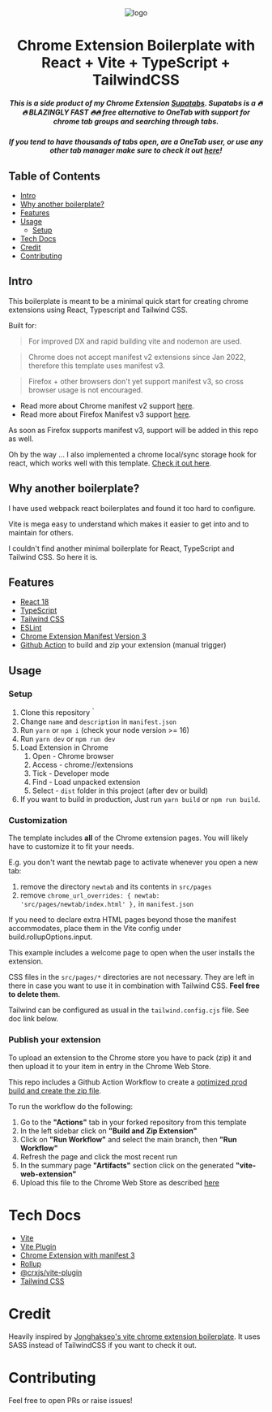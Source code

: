 <div align="center">
<img src="public/icon-128.png" alt="logo"/>
<h1> Chrome Extension Boilerplate with<br/>React + Vite + TypeScript + TailwindCSS</h1>

<h5>
This is a side product of my Chrome Extension <a target="_blank" rel="noopener noreferrer" href="https://chrome.google.com/webstore/detail/supatabs/icbcnjlaegndjabnjbaeihnnmidbfigk">Supatabs</a>.
Supatabs is a 🔥🔥 BLAZINGLY FAST 🔥🔥 free alternative to OneTab with support for chrome tab groups and searching through tabs.
</h5>

<h5>
If you tend to have thousands of tabs open, are a OneTab user, or use any other tab manager 
make sure to check it out <a target="_blank" rel="noopener noreferrer" href="https://chrome.google.com/webstore/detail/supatabs/icbcnjlaegndjabnjbaeihnnmidbfigk">here</a>!
</h5>

</div>

## Table of Contents

- [Intro](#intro)
- [Why another boilerplate?](#why)
- [Features](#features)
- [Usage](#usage)
  - [Setup](#setup) 
- [Tech Docs](#tech)
- [Credit](#credit)
- [Contributing](#contributing)


## Intro <a name="intro"></a>
This boilerplate is meant to be a minimal quick start for creating chrome extensions using React, Typescript and Tailwind CSS.

Built for:
> For improved DX and rapid building vite and nodemon are used.

> Chrome does not accept manifest v2 extensions since Jan 2022, therefore this template uses manifest v3.

> Firefox + other browsers don't yet support manifest v3, so cross browser usage is not encouraged.

* Read more about Chrome manifest v2 support [here](https://developer.chrome.com/docs/extensions/mv2/).
* Read more about Firefox Manifest v3 support [here](https://discourse.mozilla.org/t/manifest-v3/94564).

As soon as Firefox supports manifest v3, support will be added in this repo as well.

Oh by the way ... I also implemented a chrome local/sync storage hook for react, which works well with this 
template. [Check it out here](https://gist.github.com/JohnBra/c81451ea7bc9e77f8021beb4f198ab96).

## Why another boilerplate? <a name="why"></a>
I have used webpack react boilerplates and found it too hard to configure.

Vite is mega easy to understand which makes it easier to get into and to maintain for others.

I couldn't find another minimal boilerplate for React, TypeScript and Tailwind CSS. So here it is.

## Features <a name="features"></a>
- [React 18](https://reactjs.org/)
- [TypeScript](https://www.typescriptlang.org/)
- [Tailwind CSS](https://tailwindcss.com/)
- [ESLint](https://eslint.org/)
- [Chrome Extension Manifest Version 3](https://developer.chrome.com/docs/extensions/mv3/intro/)
- [Github Action](https://github.com/JohnBra/vite-web-extension/actions/workflows/ci.yml) to build and zip your extension (manual trigger)

## Usage <a name="usage"></a>

### Setup <a name="setup"></a>
1. Clone this repository｀
2. Change `name` and `description` in `manifest.json`
3. Run `yarn` or `npm i` (check your node version >= 16)
4. Run `yarn dev` or `npm run dev`
5. Load Extension in Chrome
   1. Open - Chrome browser
   2. Access - chrome://extensions
   3. Tick - Developer mode
   4. Find - Load unpacked extension
   5. Select - `dist` folder in this project (after dev or build)
6. If you want to build in production, Just run `yarn build` or `npm run build`.

### Customization
The template includes **all** of the Chrome extension pages. You will likely have to customize it to fit your needs.

E.g. you don't want the newtab page to activate whenever you open a new tab:
1. remove the directory `newtab` and its contents in `src/pages`
2. remove `chrome_url_overrides: { newtab: 'src/pages/newtab/index.html' },` in `manifest.json`

If you need to declare extra HTML pages beyond those the manifest accommodates, place them in the Vite config under build.rollupOptions.input.

This example includes a welcome page to open when the user installs the extension.

CSS files in the `src/pages/*` directories are not necessary. They are left in there in case you want 
to use it in combination with Tailwind CSS. **Feel free to delete them**.

Tailwind can be configured as usual in the `tailwind.config.cjs` file. See doc link below.

### Publish your extension
To upload an extension to the Chrome store you have to pack (zip) it and then upload it to your item in entry 
in the Chrome Web Store.

This repo includes a Github Action Workflow to create a 
[optimized prod build and create the zip file](https://github.com/JohnBra/vite-web-extension/actions/workflows/ci.yml).

To run the workflow do the following:
1. Go to the **"Actions"** tab in your forked repository from this template
2. In the left sidebar click on **"Build and Zip Extension"**
3. Click on **"Run Workflow"** and select the main branch, then **"Run Workflow"**
4. Refresh the page and click the most recent run
5. In the summary page **"Artifacts"** section click on the generated **"vite-web-extension"**
6. Upload this file to the Chrome Web Store as described [here](https://developer.chrome.com/docs/webstore/publish/)

# Tech Docs <a name="tech"></a>
- [Vite](https://vitejs.dev/)
- [Vite Plugin](https://vitejs.dev/guide/api-plugin.html)
- [Chrome Extension with manifest 3](https://developer.chrome.com/docs/extensions/mv3/)
- [Rollup](https://rollupjs.org/guide/en/)
- [@crxjs/vite-plugin](https://crxjs.dev/vite-plugin)
- [Tailwind CSS](https://tailwindcss.com/docs/configuration)

# Credit <a name="credit"></a>
Heavily inspired by [Jonghakseo's vite chrome extension boilerplate](https://github.com/Jonghakseo/chrome-extension-boilerplate-react-vite). 
It uses SASS instead of TailwindCSS if you want to check it out.

# Contributing <a name="contributing"></a>
Feel free to open PRs or raise issues!
